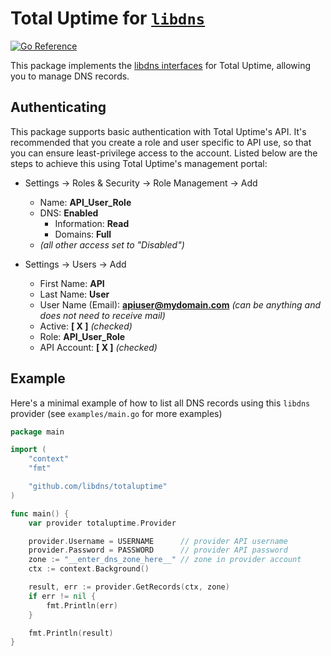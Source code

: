 Total Uptime for [`libdns`](https://github.com/libdns/libdns)
=======================

[![Go Reference](https://pkg.go.dev/badge/test.svg)](https://pkg.go.dev/github.com/libdns/totaluptime)

This package implements the [libdns interfaces](https://github.com/libdns/libdns) for Total Uptime, allowing you to manage DNS records.

## Authenticating

This package supports basic authentication with Total Uptime's API. It's recommended that you create a role and user specific to API use, so that you can ensure least-privilege access to the account. Listed below are the steps to achieve this using Total Uptime's management portal:

* Settings -> Roles & Security -> Role Management -> Add
  * Name: **API_User_Role**
  * DNS: **Enabled**
    * Information: **Read**
    * Domains: **Full**
  * *(all other access set to "Disabled")*

* Settings -> Users -> Add
    * First Name: **API**
    * Last Name: **User**
    * User Name (Email): **apiuser@mydomain.com**  *(can be anything and does not need to receive mail)*
    * Active: **[ X ]** *(checked)*
    * Role: **API_User_Role**
    * API Account: **[ X ]** *(checked)*

## Example

Here's a minimal example of how to list all DNS records using this `libdns` provider (see `examples/main.go` for more examples)

```go
package main

import (
	"context"
	"fmt"

	"github.com/libdns/totaluptime"
)

func main() {
	var provider totaluptime.Provider

	provider.Username = USERNAME      // provider API username
	provider.Password = PASSWORD      // provider API password
	zone := "__enter_dns_zone_here__" // zone in provider account
	ctx := context.Background()

	result, err := provider.GetRecords(ctx, zone)
	if err != nil {
		fmt.Println(err)
	}

	fmt.Println(result)
}
```